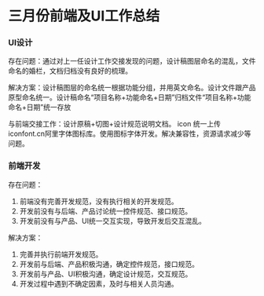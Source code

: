 # 三月份前端及UI工作总结

### UI设计

存在问题：通过对上一任设计工作交接发现的问题，设计稿图层命名的混乱，文件命名的婚栏，文档归档没有良好的梳理。

解决方案：设计稿图层的命名统一根据功能分组，并用英文命名。设计文件跟产品原型命名统一。设计稿命名“项目名称+功能命名+日期”归档文件“项目名称+功能命名+日期”统一存放

与前端交接工作：设计原稿+切图+设计规范说明文档。 icon 统一上传iconfont.cn阿里字体图标库。使用图标字体开发。解决兼容性，资源请求减少等问题。

### 前端开发

存在问题：

1. 前端没有完善开发规范，没有执行相关的开发规范。
2. 开发前没有与后端、产品讨论统一控件规范、接口规范。
3. 开发前没有与产品、UI统一交互实现，导致开发后交互混乱。


解决方案：

1. 完善并执行前端开发规范。
2. 开发前与后端、产品积极沟通，确定控件规范，接口规范。
3. 开发前与产品、UI积极沟通，确定设计规范，交互规范。
4. 开发过程中遇到不确定因素，及时与相关人员沟通。